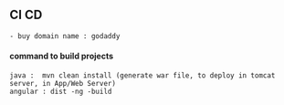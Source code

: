 ## CI CD
    - buy domain name : godaddy
#### command to build projects
    java :  mvn clean install (generate war file, to deploy in tomcat server, in App/Web Server)
    angular : dist -ng -build